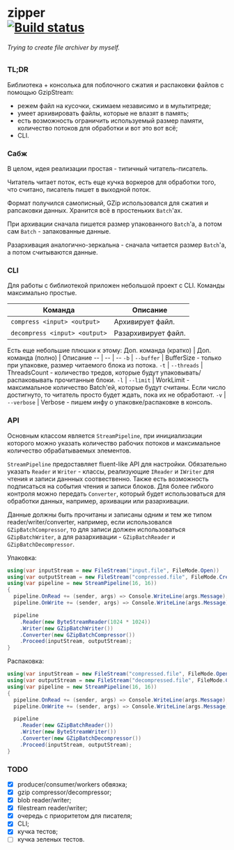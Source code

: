 zipper <br> [![Build status](https://ci.appveyor.com/api/projects/status/d1jc4jon83idqadj/branch/main?svg=true)](https://ci.appveyor.com/project/Stafil0/zipper/branch/main)
=============
###### *Trying to create file archiver by myself.*

### TL;DR

Библиотека + консолька для поблочного сжатия и распаковки файлов с помощью GzipStream:
- режем файл на кусочки, сжимаем независимо и в мультитреде;
- умеет архивировать файлы, которые не влазят в память;
- есть возможность ограничить используемый размер памяти, количество потоков для обработки и вот это вот всё;
- CLI.

### Сабж

В целом, идея реализации простая - типичный читатель-писатель. 

Читатель читает поток, есть еще кучка воркеров для обработки того, что считано, писатель пишет в выходной поток.

Формат получился самописный, GZip использовался для сжатия и рапсаковки данных.
Хранится всё в простеньких `Batch`'ах. 

При архивации сначала пишется размер упакованного `Batch`'а, а потом сам `Batch` - запакованные данные.

Разархивация аналогично-зеркальна - сначала читается размер `Batch`'а, а потом считываются данные.

### CLI

Для работы с библиотекой приложен небольшой проект с CLI. Команды максимально простые.

Команда | Описание
-- | --
`compress <input> <output>` | Архивирует файл.
`decompress <input> <output>` | Разархивирует файл.

Есть еще небольшие плюшки к этому:
Доп. команда (кратко) | Доп. команда (полно) | Описание
-- | -- | --
`-b` | `--buffer` | BufferSize - только при упаковке, размер читаемого блока из потока.
`-t` | `--threads` | ThreadsCount - количество тредов, которые будут упаковывать/распаковывать прочитанные блоки.
`-l` | `--limit` | WorkLimit - максимальное количество Batch'ей, которые будут считаны. Если число достигнуто, то читатель просто будет ждать, пока их не обработают.
`-v` | `--verbose` | Verbose - пишем инфу о упаковке/распаковке в консоль.

### API

Основным классом является `StreamPipeline`, при инициализации которого можно указать количество рабочих потоков и максимальное количество обрабатываемых элементов.

`StreamPipeline` предоставляет fluent-like API для настройки. Обязательно указать `Reader` и `Writer` - классы, реализующие `IReader` и `IWriter` для чтения и записи даннных соотвественно. Также есть возможность подписаться на события чтения и записи блоков. Для более гибкого контроля можно передать `Converter`, который будет использоваться для обработки данных, например, архивации или разархивации.

Данные должны быть прочитаны и записаны одним и тем же типом reader/writer/converter, например, если использовался `GZipBatchCompressor`, то для записи должен использоваться `GZipBatchWriter`, а для разархивации - `GZipBatchReader` и `GZipBatchDecompressor`.

Упаковка:
```csharp
using(var inputStream = new FileStream("input.file", FileMode.Open))
using(var outputStream = new FileStream("compressed.file", FileMode.Create))
using(var pipeline = new StreamPipeline(16, 16))
{
  pipeline.OnRead += (sender, args) => Console.WriteLine(args.Message);
  pipeline.OnWrite += (sender, args) => Console.WriteLine(args.Message);

  pipeline
    .Reader(new ByteStreamReader(1024 * 1024))
    .Writer(new GZipBatchWriter())
    .Converter(new GZipBatchCompressor())
    .Proceed(inputStream, outputStream);
}
```

Распаковка:
```csharp
using(var inputStream = new FileStream("compressed.file", FileMode.Open))
using(var outputStream = new FileStream("decompressed.file", FileMode.Create))
using(var pipeline = new StreamPipeline(16, 16))
{
  pipeline.OnRead += (sender, args) => Console.WriteLine(args.Message);
  pipeline.OnWrite += (sender, args) => Console.WriteLine(args.Message);

  pipeline
    .Reader(new GZipBatchReader())
    .Writer(new ByteStreamWriter())
    .Converter(new GZipBatchDecompressor())
    .Proceed(inputStream, outputStream);
}
```

### TODO

- [x] producer/consumer/workers обвязка;
- [x] gzip compressor/decompressor;
- [x] blob reader/writer;
- [x] filestream reader/writer;
- [x] очередь с приоритетом для писателя;
- [x] CLI;
- [x] кучка тестов;
- [ ] кучка зеленых тестов.
